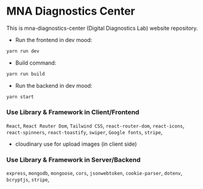 # MNA Diagnostics Center

This is mna-diagnostics-center (Digital Diagnostics Lab) website repository.

- Run the frontend in dev mood:

```bash
yarn run dev
```

- Build command:

```bash
yarn run build
```

- Run the backend in dev mood:

```bash
yarn start
```

### Use Library & Framework in Client/Frontend

`React`, `React Router Dom`, `Tailwind CSS`, `react-router-dom`, `react-icons`, `react-spinners`, `react-toastify`, `swiper`, `Google fonts`, `stripe`,

- cloudinary use for upload images (in client side)

### Use Library & Framework in Server/Backend

`express`, `mongodb`, `mongoose`, `cors`, `jsonwebtoken`, `cookie-parser`, `dotenv`, `bcryptjs`, `stripe`,
